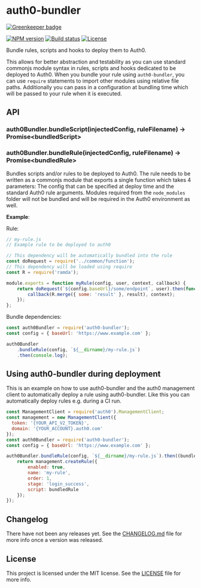 # auth0-bundler

[![Greenkeeper badge](https://badges.greenkeeper.io/holidaycheck/auth0-bundler.svg)](https://greenkeeper.io/)

[![NPM version][npm-image]][npm-url]
[![Build status][travis-ci-image]][travis-ci-url]
[![License][license-image]][license-url]

Bundle rules, scripts and hooks to deploy them to Auth0.

This allows for better abstraction and testability as you can use standard commonjs module
syntax in rules, scripts and hooks dedicated to be deployed to Auth0. When you bundle your
rule using `auth0-bundler`, you can use `require` statements to import other modules using
relative file paths. Additionally you can pass in a configuration at bundling time which
will be passed to your rule when it is executed.

## API

### auth0Bundler.bundleScript(injectedConfig, ruleFilename) -> Promise\<bundledScript\>
### auth0Bundler.bundleRule(injectedConfig, ruleFilename) -> Promise\<bundledRule\>

Bundles scripts and/or rules to be deployed to Auth0. The rule needs to be written as a commonjs
module that exports a single function which takes 4 parameters: The config that can be specified
at deploy time and the standard Auth0 rule arguments. Modules required from the `node_modules`
folder will not be bundled and will be required in the Auth0 environment as well.

__Example__:

Rule:

```js
// my-rule.js
// Example rule to be deployed to auth0

// This dependency will be automatically bundled into the rule
const doRequest = require('../common/function');
// This dependency will be loaded using require
const R = require('ramda');

module.exports = function myRule(config, user, context, callback) {
    return doRequest(`${config.baseUrl}/some/endpoint`, user).then(function (result) {
        callback(R.merge({ some: 'result' }, result), context);
    });
};
```

Bundle dependencies:

```js
const auth0Bundler = require('auth0-bundler');
const config = { baseUrl: 'https://www.example.com' };

auth0Bundler
    .bundleRule(config, `${__dirname}/my-rule.js`)
    .then(console.log);
```



## Using auth0-bundler during deployment

This is an example on how to use auth0-bundler and the auth0 management client to automatically
deploy a rule using auth0-bundler. Like this you can automatically deploy rules e.g. during a
CI run.

```js
const ManagementClient = require('auth0').ManagementClient;
const management = new ManagementClient({
  token: '{YOUR_API_V2_TOKEN}',
  domain: '{YOUR_ACCOUNT}.auth0.com'
});
const auth0Bundler = require('auth0-bundler');
const config = { baseUrl: 'https://www.example.com' };

auth0Bundler.bundleRule(config, `${__dirname}/my-rule.js`).then((bundledRule) => {
    return management.createRule({
        enabled: true,
        name: 'my-rule',
        order: 1,
        stage: 'login_success',
        script: bundledRule
    });
});
```

## Changelog

There have not been any releases yet. See the [CHANGELOG.md](CHANGELOG.md) file for more info once a version
was released.

## License

This project is licensed under the MIT license. See the [LICENSE](LICENSE) file for more info.

[npm-image]: https://img.shields.io/npm/v/auth0-bundler.svg?style=flat-square
[npm-url]: https://npmjs.org/package/auth0-bundler
[travis-ci-image]: https://img.shields.io/travis/holidaycheck/auth0-bundler/master.svg?style=flat-square
[travis-ci-url]: https://travis-ci.org/holidaycheck/auth0-bundler
[license-image]: http://img.shields.io/npm/l/auth0-lock.svg?style=flat-square
[license-url]: #license
